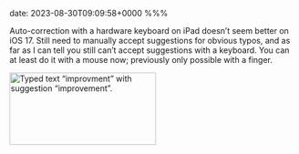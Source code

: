 date: 2023-08-30T09:09:58+0000
%%%

Auto-correction with a hardware keyboard on iPad doesn’t seem better on iOS 17. Still need to manually accept suggestions for obvious typos, and as far as I can tell you still can’t accept suggestions with a keyboard. You can at least do it with a mouse now; previously only possible with a finger.

<img src="img-3407.jpeg" width="257" height="127" alt="Typed text “improvment” with suggestion “improvement”.">

